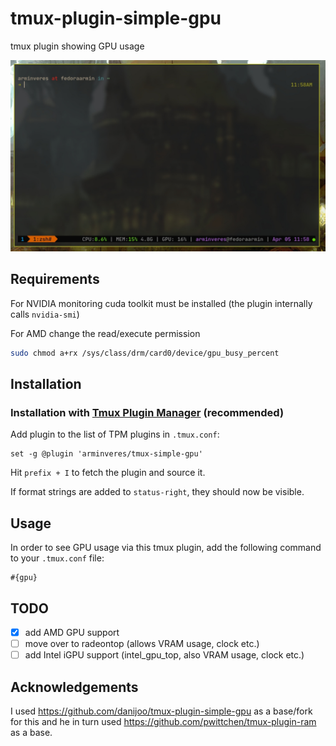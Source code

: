 # tmux-plugin-simple-gpu
tmux plugin showing GPU usage

![Example](./tmux_plugin_gpu.jpg)

Requirements
------------
For NVIDIA monitoring cuda toolkit must be installed (the plugin internally calls `nvidia-smi`)

For AMD change the read/execute permission
```sh
sudo chmod a+rx /sys/class/drm/card0/device/gpu_busy_percent
```

Installation
------------
### Installation with [Tmux Plugin Manager](https://github.com/tmux-plugins/tpm) (recommended)

Add plugin to the list of TPM plugins in `.tmux.conf`:

```tmux
set -g @plugin 'arminveres/tmux-simple-gpu'
```

Hit `prefix + I` to fetch the plugin and source it.

If format strings are added to `status-right`, they should now be visible.

Usage
-----

In order to see GPU usage via this tmux plugin, add the following command to your `.tmux.conf` file:

```
#{gpu}
```

TODO
----

- [x] add AMD GPU support
- [ ] move over to radeontop (allows VRAM usage, clock etc.)
- [ ] add Intel iGPU support (intel_gpu_top, also VRAM usage, clock etc.)

Acknowledgements
----------------
I used https://github.com/danijoo/tmux-plugin-simple-gpu as a base/fork for this
and he in turn used https://github.com/pwittchen/tmux-plugin-ram as a base.
